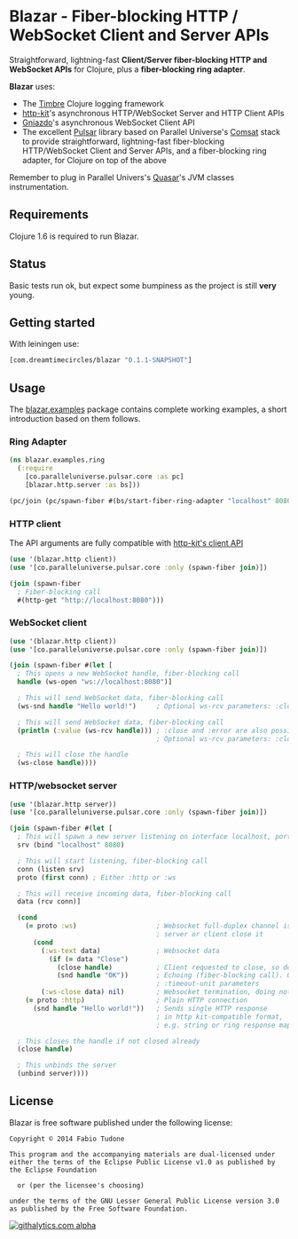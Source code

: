 # Blazar - Fiber-blocking HTTP / WebSocket Client and Server APIs

Straightforward, lightning-fast **Client/Server fiber-blocking HTTP and WebSocket APIs** for Clojure, plus a **fiber-blocking ring adapter**.

**Blazar** uses:

- The [Timbre](https://github.com/ptaoussanis/timbre) Clojure logging framework
- [http-kit](http://http-kit.org/)'s asynchronous HTTP/WebSocket Server and HTTP Client APIs
- [Gniazdo](https://github.com/stylefruits/gniazdo)'s asynchronous WebSocket Client API
- The excellent [Pulsar](https://github.com/puniverse/pulsar) library based on Parallel Universe's [Comsat](https://github.com/puniverse/comsat) stack to provide straightforward, lightning-fast fiber-blocking HTTP/WebSocket Client and Server APIs, and a fiber-blocking ring adapter, for Clojure on top of the above

Remember to plug in Parallel Univers's [Quasar](https://github.com/puniverse/quasar)'s JVM classes instrumentation.

## Requirements

Clojure 1.6 is required to run Blazar.

## Status

Basic tests run ok, but expect some bumpiness as the project is still **very** young.

## Getting started

With leiningen use:

```clojure
[com.dreamtimecircles/blazar "0.1.1-SNAPSHOT"]
```

## Usage

The [blazar.examples](../master/src/blazar/examples) package contains complete working examples, a short introduction based on them follows.

### Ring Adapter

```clojure
(ns blazar.examples.ring
  (:require
    [co.paralleluniverse.pulsar.core :as pc]
    [blazar.http.server :as bs]))

(pc/join (pc/spawn-fiber #(bs/start-fiber-ring-adapter "localhost" 8080 (fn [req] "Hello world!"))))
```

### HTTP client

The API arguments are fully compatible with [http-kit's client API](http://http-kit.org/client.html)

```clojure
(use '(blazar.http client))
(use '[co.paralleluniverse.pulsar.core :only (spawn-fiber join)])

(join (spawn-fiber
  ; Fiber-blocking call
  #(http-get "http://localhost:8080")))
```

### WebSocket client

```clojure
(use '(blazar.http client))
(use '[co.paralleluniverse.pulsar.core :only (spawn-fiber join)])

(join (spawn-fiber #(let [
  ; This opens a new WebSocket handle, fiber-blocking call
  handle (ws-open "ws://localhost:8080")]

  ; This will send WebSocket data, fiber-blocking call
  (ws-snd handle "Hello world!")     ; Optional ws-rcv parameters: :close? flag, :timeout and :timeout-unit

  ; This will send WebSocket data, fiber-blocking call
  (println (:value (ws-rcv handle))) ; :close and :error are also possible keys in result
                                     ; Optional ws-rcv parameters: :close? flag, :timeout and :timeout-unit

  ; This will close the handle
  (ws-close handle))))
```

### HTTP/websocket server

```clojure
(use '(blazar.http server))
(use '[co.paralleluniverse.pulsar.core :only (spawn-fiber join)])

(join (spawn-fiber #(let [
  ; This will spawn a new server listening on interface localhost, port 8080, and return a server handle
  srv (bind "localhost" 8080)

  ; This will start listening, fiber-blocking call
  conn (listen srv)
  proto (first conn) ; Either :http or :ws

  ; This will receive incoming data, fiber-blocking call
  data (rcv conn)]

  (cond
    (= proto :ws)                    ; Websocket full-duplex channel is now open until either
                                     ; server or client close it
      (cond
        (:ws-text data)              ; Websocket data
          (if (= data "Close")
            (close handle)           ; Client requested to close, so doing it
            (snd handle "OK"))       ; Echoing (fiber-blocking call). Optional :close?, :timeout and
                                     ; :timeout-unit parameters
        (:ws-close data) nil)        ; Websocket termination, doing nothing
    (= proto :http)                  ; Plain HTTP connection
      (snd handle "Hello world!"))   ; Sends single HTTP response
                                     ; in http kit-compatible format,
                                     ; e.g. string or ring response map

  ; This closes the handle if not closed already
  (close handle)

  ; This unbinds the server
  (unbind server))))
```


## License

Blazar is free software published under the following license:

```
Copyright © 2014 Fabio Tudone

This program and the accompanying materials are dual-licensed under
either the terms of the Eclipse Public License v1.0 as published by
the Eclipse Foundation

  or (per the licensee's choosing)

under the terms of the GNU Lesser General Public License version 3.0
as published by the Free Software Foundation.
```

[![githalytics.com alpha](https://cruel-carlota.gopagoda.com/6f172ebdf11f5b084127c9470cc7c887 "githalytics.com")](http://githalytics.com/dreamtimecircles/blazar)